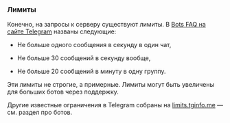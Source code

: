 ### Лимиты

Конечно, на запросы к серверу существуют лимиты. В [Bots FAQ на сайте Telegram](https://core.telegram.org/bots/faq#my-bot-is-hitting-limits-how-do-i-avoid-this) названы следующие:

-   Не больше одного сообщения в секунду в один чат,
    
-   Не больше 30 сообщений в секунду вообще,
    
-   Не больше 20 сообщений в минуту в одну группу.
    

Эти лимиты не строгие, а примерные. Лимиты могут быть увеличены для больших ботов через поддержку.

Другие известные ограничения в Telegram собраны на [limits.tginfo.me](http://limits.tginfo.me/) — см. раздел про ботов.